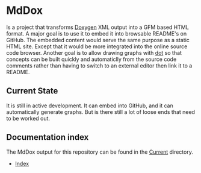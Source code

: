 # MdDox

Is a project that transforms [Doxygen](https://www.doxygen.nl/index.html) XML output into a GFM based 
HTML format. A major goal is to use it to embed it into browsable README's on GitHub. The embedded
content would serve the same purpose as a static HTML site. Except that it would be more
integrated into the online source code browser. Another goal is to allow drawing graphs with
[dot](https://www.graphviz.org/) so that concepts can be built quickly and automaticlly from
the source code comments rather than having to switch to an external editor then link it to a
README.

## Current State

It is still in active development. It can embed into GitHub, and it can automatically generate
graphs. But is there still a lot of loose ends that need to be worked out.


## Documentation index

The MdDox output for this repository can be found
in the [Current](Current/) directory.

- [Index](Current/markdown/indexpage.md#mddox)